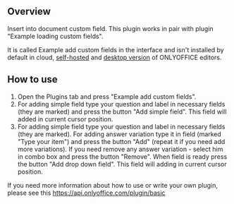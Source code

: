 ## Overview

Insert into document custom field. This plugin works in pair with plugin "Example loading custom fields".

It is called Example add custom fields in the interface and isn't installed by default in cloud, [self-hosted](https://github.com/ONLYOFFICE/DocumentServer) and [desktop version](https://github.com/ONLYOFFICE/DesktopEditors) of ONLYOFFICE editors. 

## How to use

1. Open the Plugins tab and press "Example add custom fields".
2. For adding simple field type your question and label in necessary fields (they are marked) and press the button "Add simple field". This field will added in current cursor position.
3. For adding simple field type your question and label in necessary fields (they are marked). For adding answer variation type it in field (marked "Type your item") and press the button "Add" (repeat it if you need add more variations). If you need remove any answer variation - select him in combo box and press the button "Remove". When field is ready press the button "Add drop down field". This field will adding in current cursor position.

If you need more information about how to use or write your own plugin, please see this https://api.onlyoffice.com/plugin/basic